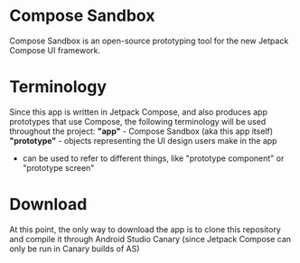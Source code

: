 # Compose Sandbox
Compose Sandbox is an open-source prototyping tool for the new Jetpack Compose UI framework. 

# Terminology
Since this app is written in Jetpack Compose, and also produces app prototypes that use Compose, the following terminology will be used throughout the project:
**"app"** - Compose Sandbox (aka this app itself)
**"prototype"** - objects representing the UI design users  make in the app
- can be used to refer to different things, like "prototype component" or "prototype screen"

# Download
At this point, the only way to download the app is to clone this repository and compile it through Android Studio Canary (since Jetpack Compose can only be run in Canary builds of AS)